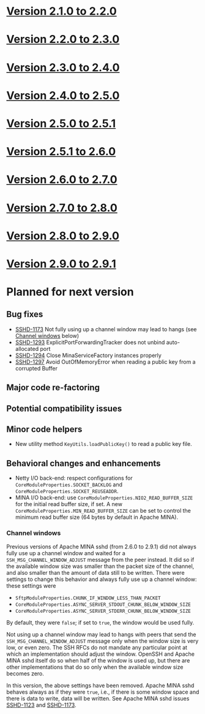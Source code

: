 # [Version 2.1.0 to 2.2.0](./docs/changes/2.2.0.md)

# [Version 2.2.0 to 2.3.0](./docs/changes/2.3.0.md)

# [Version 2.3.0 to 2.4.0](./docs/changes/2.4.0.md)

# [Version 2.4.0 to 2.5.0](./docs/changes/2.5.0.md)

# [Version 2.5.0 to 2.5.1](./docs/changes/2.5.1.md)

# [Version 2.5.1 to 2.6.0](./docs/changes/2.6.0.md)

# [Version 2.6.0 to 2.7.0](./docs/changes/2.7.0.md)

# [Version 2.7.0 to 2.8.0](./docs/changes/2.8.0.md)

# [Version 2.8.0 to 2.9.0](./docs/changes/2.9.0.md)

# [Version 2.9.0 to 2.9.1](./docs/changes/2.9.1.md)

# Planned for next version

## Bug fixes

* [SSHD-1173](https://issues.apache.org/jira/browse/SSHD-1173) Not fully using up a channel window may lead to hangs (see [Channel windows](#channelwindows0) below)
* [SSHD-1293](https://issues.apache.org/jira/browse/SSHD-1293) ExplicitPortForwardingTracker does not unbind auto-allocated port
* [SSHD-1294](https://issues.apache.org/jira/browse/SSHD-1294) Close MinaServiceFactory instances properly
* [SSHD-1297](https://issues.apache.org/jira/browse/SSHD-1297) Avoid OutOfMemoryError when reading a public key from a corrupted Buffer

## Major code re-factoring

## Potential compatibility issues

## Minor code helpers

* New utility method `KeyUtils.loadPublicKey()` to read a public key file.

## Behavioral changes and enhancements

* Netty I/O back-end: respect configurations for `CoreModuleProperties.SOCKET_BACKLOG` and `CoreModuleProperties.SOCKET_REUSEADDR`.
* MINA I/O back-end: use `CoreModuleProperties.NIO2_READ_BUFFER_SIZE` for the initial read buffer size, if set.
  A new `CoreModuleProperties.MIN_READ_BUFFER_SIZE` can be set to control the minimum read buffer size (64
  bytes by default in Apache MINA).

<!-- --><a id="channelwindows0"></a>

### Channel windows

Previous versions of Apache MINA sshd (from 2.6.0 to 2.9.1) did not always fully use up a channel window
and waited for a `SSH_MSG_CHANNEL_WINDOW_ADJUST` message from the peer instead. It did so if the available
window size was smaller than the packet size of the channel, and also smaller than the amount of data still
to be written. There were settings to change this behavior and always fully use up a channel window: these
settings were

* `SftpModuleProperties.CHUNK_IF_WINDOW_LESS_THAN_PACKET`
* `CoreModuleProperties.ASYNC_SERVER_STDOUT_CHUNK_BELOW_WINDOW_SIZE`
* `CoreModuleProperties.ASYNC_SERVER_STDERR_CHUNK_BELOW_WINDOW_SIZE`

By default, they were `false`; if set to `true`, the window would be used fully.

Not using up a channel window may lead to hangs with peers that send the `SSH_MSG_CHANNEL_WINDOW_ADJUST` message
only when the window size is very low, or even zero. The SSH RFCs do not mandate any particular point at which
an implementation should adjust the window. OpenSSH and Apache MINA sshd itself do so when half of the window
is used up, but there are other implementations that do so only when the available window size becomes zero.

In this version, the above settings have been removed. Apache MINA sshd behaves always as if they were `true`, i.e.,
if there is some window space and there is data to write, data will be written. See Apache MINA sshd issues
[SSHD-1123](https://issues.apache.org/jira/browse/SSHD-1123) and [SSHD-1173](https://issues.apache.org/jira/browse/SSHD-1173).

